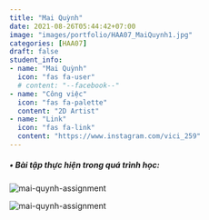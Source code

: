 ```yaml
---
title: "Mai Quỳnh"
date: 2021-08-26T05:44:42+07:00
image: "images/portfolio/HAA07_MaiQuynh1.jpg"
categories: [HAA07]
draft: false
student_info:
- name: "Mai Quỳnh"
  icon: "fas fa-user"
  # content: "--facebook--"
- name: "Công việc"
  icon: "fas fa-palette"
  content: "2D Artist"
- name: "Link"
  icon: "fas fa-link"
  content: "https://www.instagram.com/vici_259"
---
```



##### • Bài tập thực hiện trong quá trình học:

![mai-quynh-assignment](/images/portfolio/HAA07_MaiQuynh2.jpg)

![mai-quynh-assignment](/images/portfolio/HAA07_MaiQuynh3.jpg)



<!-- ##### • Nhận xét sau khoá học: -->
